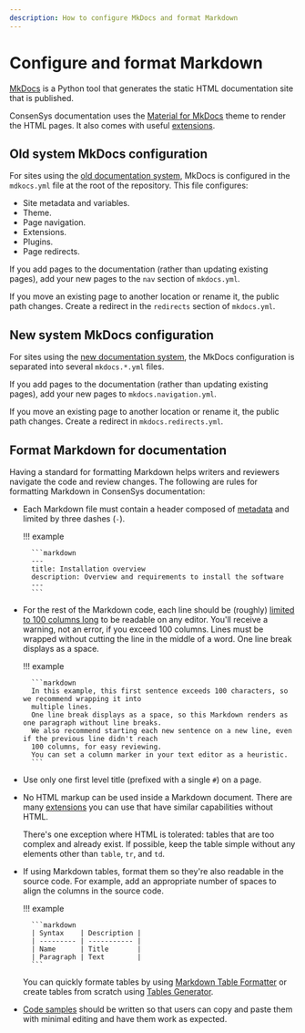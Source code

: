 ```yaml
---
description: How to configure MkDocs and format Markdown
---
```


# Configure and format Markdown

[MkDocs](https://www.mkdocs.org/) is a Python tool that generates the static HTML documentation site that is published.

ConsenSys documentation uses the [Material for MkDocs](https://squidfunk.github.io/mkdocs-material/) theme to render the
HTML pages.
It also comes with useful [extensions](extensions.md).

## Old system MkDocs configuration

For sites using the [old documentation system](../../overview/index.md#old-documentation-system),
MkDocs is configured in the `mdkocs.yml` file at the root of the repository.
This file configures:

- Site metadata and variables.
- Theme.
- Page navigation.
- Extensions.
- Plugins.
- Page redirects.

If you add pages to the documentation (rather than updating existing pages), add your new pages to the `nav` section
of `mkdocs.yml`.

If you move an existing page to another location or rename it, the public path changes.
Create a redirect in the `redirects` section of `mkdocs.yml`.

## New system MkDocs configuration

For sites using the [new documentation system](../../overview/index.md#new-documentation-system), the
MkDocs configuration is separated into several `mkdocs.*.yml` files.

If you add pages to the documentation (rather than updating existing pages), add your new pages to `mkdocs.navigation.yml`.

If you move an existing page to another location or rename it, the public path changes.
Create a redirect in `mkdocs.redirects.yml`.

## Format Markdown for documentation

Having a standard for formatting Markdown helps writers and reviewers navigate the code and review changes.
The following are rules for formatting Markdown in ConsenSys documentation:

- Each Markdown file must contain a header composed of
  [metadata](https://squidfunk.github.io/mkdocs-material/setup/extensions/python-markdown/#metadata) and limited by
  three dashes (`-`).

    !!! example

        ```markdown
        ---
        title: Installation overview
        description: Overview and requirements to install the software
        ---
        ```

- For the rest of the Markdown code, each line should be (roughly)
  [limited to 100 columns long](https://google.github.io/styleguide/javaguide.html#s4.4-column-limit) to be readable on
  any editor.
  You'll receive a warning, not an error, if you exceed 100 columns.
  Lines must be wrapped without cutting the line in the middle of a word.
  One line break displays as a space.

    !!! example

        ```markdown
        In this example, this first sentence exceeds 100 characters, so we recommend wrapping it into
        multiple lines.
        One line break displays as a space, so this Markdown renders as one paragraph without line breaks.
        We also recommend starting each new sentence on a new line, even if the previous line didn't reach
        100 columns, for easy reviewing.
        You can set a column marker in your text editor as a heuristic.
        ```

- Use only one first level title (prefixed with a single `#`) on a page.

- No HTML markup can be used inside a Markdown document.
  There are many [extensions](extensions.md) you can use that have similar capabilities without HTML.

    There's one exception where HTML is tolerated: tables that are too complex and already exist.
    If possible, keep the table simple without any elements other than `table`, `tr`, and `td`.

- If using Markdown tables, format them so they're also readable in the source code.
  For example, add an appropriate number of spaces to align the columns in the source code.

    !!! example

        ```markdown
        | Syntax    | Description |
        | --------- | ----------- |
        | Name      | Title       |
        | Paragraph | Text        |
        ```

    You can quickly formate tables by using [Markdown Table Formatter](http://markdowntable.com/) or create tables from
    scratch using [Tables Generator](https://www.tablesgenerator.com/markdown_tables).

- [Code samples](extensions.md#code-samples) should be written so that users can copy and paste them with minimal
  editing and have them work as expected.
